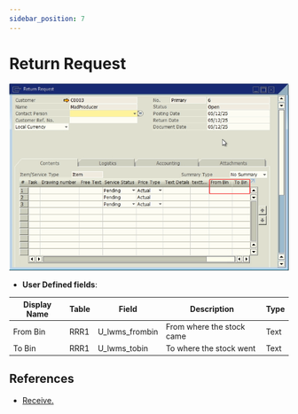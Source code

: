 ```yaml
---
sidebar_position: 7
---
```


# Return Request

![Return request udfs screen](./img-carrier/rr_udfs_screen.png)

- **User Defined fields**:
  
| Display Name | Table | Field | Description | Type |
| --- | --- | --- | --- | --- |
| From Bin | RRR1 | U_lwms_frombin | From where the stock came | Text |
| To Bin | RRR1 | U_lwms_tobin | To where the stock went | Text |

## References

- [Receive.](/docs/core_functions/receive)
